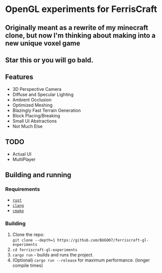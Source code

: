 # OpenGL experiments for FerrisCraft
## Originally meant as a rewrite of my minecraft clone, but now I'm thinking about making into a new unique voxel game

## Star this or you will go bald.

## Features
- 3D Perspective Camera
- Diffuse and Specular Lighting
- Ambient Occlusion
- Optimized Meshing
- Blazingly Fast Terrain Generation
- Block Placing/Breaking
- Small UI Abstractions
- Not Much Else

## TODO
- Actual UI
- MultiPlayer

## Building and running
### Requirements
- [`rust`](https://rustup.rs/)
- [`clang`](https://clang.llvm.org/)
- [`cmake`](https://cmake.org/)

### Building
1. Clone the repo:\
    `git clone --depth=1 https://github.com/BUGO07/ferriscraft-gl-experiments`
2. `cd ferriscraft-gl-experiments`
3. `cargo run` - builds and runs the project.
4. (Optional) `cargo run --release` for maximum performance. (longer compile times)